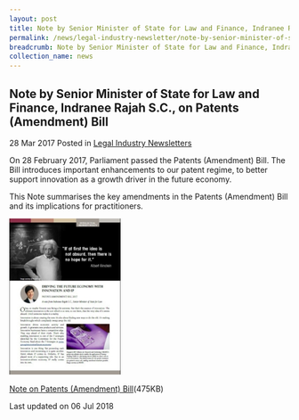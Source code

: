 ```yaml
---
layout: post
title: Note by Senior Minister of State for Law and Finance, Indranee Rajah S.C., on Patents (Amendment) Bill
permalink: /news/legal-industry-newsletter/note-by-senior-minister-of-state-for-law-and-finance--indranee-r0/
breadcrumb: Note by Senior Minister of State for Law and Finance, Indranee Rajah S.C., on Patents (Amendment) Bill
collection_name: news
---
```


<style>
  .image {width: 200px;}
  .image img {max-width: 100%;}
</style>

Note by Senior Minister of State for Law and Finance, Indranee Rajah S.C., on Patents (Amendment) Bill
---

28 Mar 2017 Posted in [Legal Industry Newsletters](/news/legal-industry-newsletters/)

On 28 February 2017, Parliament passed the Patents (Amendment) Bill. The Bill introduces important enhancements to our patent regime, to better support innovation as a growth driver in the future economy.

This Note summarises the key amendments in the Patents (Amendment) Bill and its implications for practitioners.

<div class="image">
  <a href="/files/NoteonPatentsAmendmentBill.pdf/"><img src="/images/1530863920373.jpg/"></a>
</div>

<a href="/files/NoteonPatentsAmendmentBill.pdf/">Note on Patents (Amendment) Bill</a>(475KB)

<p class="right-side-updated">Last updated on 06 Jul 2018</p>
